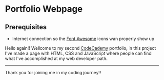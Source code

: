 # Portfolio Webpage

## Prerequisites

- Internet connection so the [Font Awesome](https://fontawesome.com) icons wan properly show up

Hello again!! Wellcome to my second [CodeCademy](https://www.codecademy.com/) portfolio, in this project I've made a page with HTML, CSS and JavaScript where people can find what I've accomplished at my web developer path.

---

Thank you for joining me in my coding journey!!
